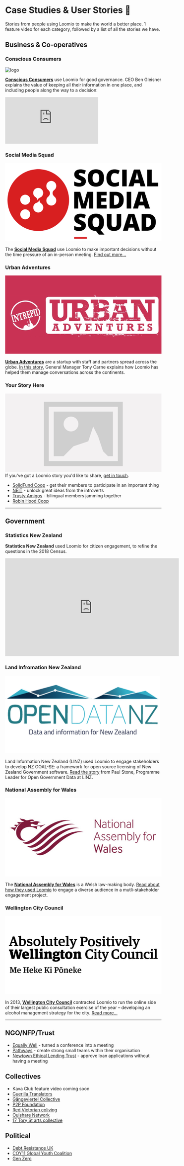 # Case Studies & User Stories 🐒

Stories from people using Loomio to make the world a better place. 1 feature video for each category, followed by a list of all the stories we have.



## Business & Co-operatives

<h3>Conscious Consumers</h3>
<img src="http://consciousconsumers.org.nz/themes/conscious/images/logo.png"class="img-left img-70px" alt="logo">

<p><strong><a href="http://consciousconsumers.org.nz/" target="_blank">Conscious Consumers</a></strong> use Loomio for good governance. CEO Ben Gleisner explains the value of keeping all their information in one place, and including people along the way to a decision:

<div class="video-wrapper">
  <iframe src="https://www.youtube.com/embed/lOUm0qpgDAA?list=PLfeqYbxvuD29MfdIvQ7hnzg0LMcK4DEDZ" frameborder="0" allowfullscreen></iframe>
</div>

<div class="tile tile-33pc">
  <h3>Social Media Squad</h3>
  <img src="img/social-media-squad_650.png" alt="logo" />
  <p>The <strong><a href="http://socialmediasquad.cc/" target="_blank">Social Media Squad</a></strong> use Loomio to make important decisions without the time pressure of an in-person meeting. <a href="http://blog.loomio.org/2016/01/14/socialmediasquad/" target="_blank">Find out more...</a></p>
</div>

<div class="tile tile-33pc">
  <h3>Urban Adventures</h3>
  <img src="img/urban-adventures_650.png" alt="logo"/>
  <p><strong><a href="http://www.urbanadventures.com/" target="_blank">Urban Adventures</a></strong> are a startup with staff and partners spread across the globe. <a href="http://blog.loomio.org/2014/02/28/organising-adventure-across-six-continents/" target="_blank">In this story</a>, General Manager Tony Carne explains how Loomio has helped them manage conversations across the continents.</p>
</div>

<div class="tile tile-33pc your-story">
  <h3>Your Story Here</h3>
  <img src="img/placeholder.png" alt="logo"/>
  If you've got a Loomio story you'd like to share, <a href="https://loomio.org/contact" target="_blank">get in touch</a>.
</div>

* [SolidFund Coop](http://blog.loomio.org/2016/08/15/solidfund/) - get their members to participate in an important thing
* [NEIT](http://blog.loomio.org/2016/08/30/neit/) - unlock great ideas from the introverts
* [Trusty Amigos](http://blog.loomio.org/2016/08/17/trustyamigos/) - bilingual members jamming together
* [Robin Hood Coop](http://blog.loomio.org/2016/01/05/robinhood/)

---


## Government

<h3>Statistics New Zealand</h3>
<p><strong>Statistics New Zealand</strong> used Loomio for citizen engagement, to refine the questions in the 2018 Census.</p>

<div class="video-wrapper">
  <iframe width="560" height="315" src="https://www.youtube.com/embed/HBfO62TXZSo?list=PLfeqYbxvuD29MfdIvQ7hnzg0LMcK4DEDZ" frameborder="0" allowfullscreen></iframe>
</div>

<div class="tile tile-33pc">
  <h3>Land Infromation New Zealand</h3>
  <img src="img/open-data-nz_500.png" alt="logo"/>

  <p>Land Information New Zealand (LINZ) used Loomio to engage stakeholders to develop NZ GOAL-SE: a framework for open source licensing of New Zealand Government software. <a href="http://blog.loomio.org/2016/05/11/nzgoal/"  target="_blank">Read the story</a> from Paul Stone, Programme Leader for Open Government Data at LINZ.</p>
</div>

<div class="tile tile-33pc">
  <h3>National Assembly for Wales</h3>
  <img src="img/wales-assembly_650.png" alt="logo"/>

  <p>The <strong><a href="http://www.assembly.wales/" target="_blank">National Assembly for Wales</a></strong> is a Welsh law-making body. <a href="https://blog.loomio.org/2016/05/16/national_assembly_wales/" target="_blank">Read about how they used Loomio</a> to engage a diverse audience in a mutli-stakeholder engagement project.
</div>

<div class="tile tile-33pc">
  <h3>Wellington City Council</h3>
  <img src="img/wcc_650.png" alt="logo"/>

  <p>In 2013, <strong><a href="http://wellington.govt.nz/" target="_blank">Wellington City Council</a></strong> contracted Loomio to run the online side of their largest public consultation exercise of the year – developing an alcohol management strategy for the city. <a href="https://blog.loomio.org/2013/11/01/wellington-city-council-uses-loomio/" target="_blank">Read more...</a>
  </p>
</div>


---

## NGO/NFP/Trust

* [Equally Well](http://blog.loomio.org/2015/06/05/turning-a-conference-into-a-movement-with-loomio/) - turned a conference into a meeting
* [Pathways](http://blog.loomio.org/2014/04/07/jacqui-graham-meaningful-engagement-in-a-large-organisation/) - create strong small teams within their organisation
* [Newtown Ethical Lending Trust](http://blog.loomio.org/2013/10/18/trustees-trust-loomio/) - approve loan applications without having a meeting

## Collectives

* Kava Club feature video coming soon
* [Guerilla Translators](http://blog.loomio.org/2016/05/13/guerrilla-translation/)
* [Gängeviertel Collective](http://blog.loomio.org/2016/02/22/gaengeviertel/)
* [P2P Foundation](http://blog.loomio.org/2016/02/15/p2p/)
* [Red Victorian coliving](http://blog.loomio.org/2016/02/04/redvic/)
* [Ouishare Network](http://blog.loomio.org/2016/01/21/ouishare/)
* [17 Tory St arts collective](http://blog.loomio.org/2015/10/21/how-to-run-an-open-source-community-space/)

## Political

* [Debt Resistance UK](http://blog.loomio.org/2016/03/07/druk/)
* [COY11 Global Youth Coalition](http://blog.loomio.org/2015/12/23/coy11/)
* [Gen Zero](http://blog.loomio.org/2013/11/19/nation-changing-decision-makers-generation-zero/)